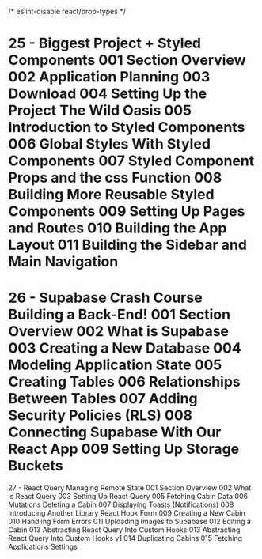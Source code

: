 /* eslint-disable react/prop-types */

25 - Biggest Project + Styled Components
001 Section Overview
002 Application Planning
003 Download
004 Setting Up the Project The Wild Oasis
005 Introduction to Styled Components
006 Global Styles With Styled Components
007 Styled Component Props and the css Function
008 Building More Reusable Styled Components
009 Setting Up Pages and Routes
010 Building the App Layout
011 Building the Sidebar and Main Navigation
==============================================
26 - Supabase Crash Course Building a Back-End!
001 Section Overview
002 What is Supabase
003 Creating a New Database
004 Modeling Application State
005 Creating Tables
006 Relationships Between Tables
007 Adding Security Policies (RLS)
008 Connecting Supabase With Our React App
009 Setting Up Storage Buckets
==============================================
27 - React Query Managing Remote State
001 Section Overview
002 What is React Query
003 Setting Up React Query
005 Fetching Cabin Data
006 Mutations Deleting a Cabin
007 Displaying Toasts (Notifications)
008 Introducing Another Library React Hook Form
009 Creating a New Cabin
010 Handling Form Errors
011 Uploading Images to Supabase
012 Editing a Cabin
013 Abstracting React Query Into Custom Hooks
013 Abstracting React Query Into Custom Hooks v1
014 Duplicating Cabins
015 Fetching Applications Settings